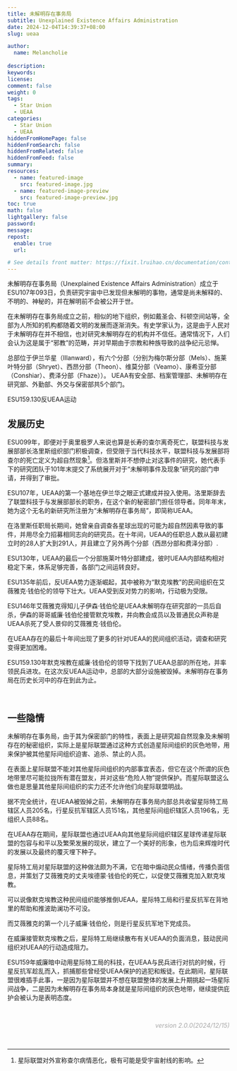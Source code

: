 ```yaml
---
title: 未解明存在事务局
subtitle: Unexplained Existence Affairs Administration
date: 2024-12-04T14:39:37+08:00
slug: ueaa

author:
  name: Melancholie
  
description:
keywords:
license:
comment: false
weight: 0
tags:
  - Star Union
  - UEAA
categories:
  - Star Union
  - UEAA
hiddenFromHomePage: false
hiddenFromSearch: false
hiddenFromRelated: false
hiddenFromFeed: false
summary:
resources:
  - name: featured-image
    src: featured-image.jpg
  - name: featured-image-preview
    src: featured-image-preview.jpg
toc: true
math: false
lightgallery: false
password:
message:
repost:
  enable: true
  url:

# See details front matter: https://fixit.lruihao.cn/documentation/content-management/introduction/#front-matter
---
```


<!--more-->

未解明存在事务局（Unexplained Existence Affairs Administration）成立于ESU107年093日，负责研究宇宙中已发现但未解明的事物，通常是尚未解释的、不明的、神秘的，并在解明前不会被公开于世。

在未解明存在事务局成立之前，相似的地下组织，例如戴圣会、科顿空间站等，全部为人所知的机构都随着文明的发展而逐渐消失。有史学家认为，这是由于人民对于未解明存在并不相信，也对研究未解明存在的机构并不信任。通常情况下，人们会认为这是属于“邪教”的范畴，并对早期由于宗教和种族导致的战争纪元忌惮。

总部位于伊兰华星（Illanward），有六个分部（分别为梅尔斯分部（Mels）、施莱叶特分部（Shryet）、西昂分部（Theon）、维莫分部（Veamo）、康希亚分部（Conshiar）、费泽分部（Fhaze））。
UEAA有安全部、档案管理部、未解明存在研究部、外勤部、外交与保密部共5个部门。

ESU159.130反UEAA运动

## 发展历史

ESU099年，即便对于奥里极罗人来说也算是长寿的查尔离奇死亡，联盟科技与发展部部长洛里斯组织部门积极调查，但受限于当代科技水平，联盟科技与发展部将查尔的死亡定义为超自然现象[^查尔的死亡]。但洛里斯并不想停止对这事件的研究，她代表手下的研究团队于101年末提交了系统展开对于“未解明事件及现象”研究的部门申请，并得到了审批。

ESU107年，UEAA的第一个基地在伊兰华之眼正式建成并投入使用。洛里斯辞去了联盟科技于与发展部部长的职务，在这个新的秘密部门担任领导者。同年年末，她为这个无名的新研究所注册为“未解明存在事务局”，即简称UEAA。

在洛里斯任职局长期间，她曾亲自调查各星球出现的可能为超自然因素导致的事件，并用尽全力招募相同志向的研究员。在十年间，UEAA的任职总人数从最初建立时的28人扩大到291人，并且建立了另外两个分部（西昂分部和费泽分部）.

ESU130年，UEAA的最后一个分部施莱叶特分部建成，彼时UEAA内部结构相对稳定下来，体系足够完善，各部门之间运转良好。

ESU135年前后，反UEAA势力逐渐崛起，其中被称为“默克埃教”的民间组织在艾薇雅克·钱伯伦的领导下壮大。UEAA受到反对势力的影响，行动极为受限。

ESU146年艾薇雅克得知儿子伊森·钱伯伦是UEAA未解明存在研究部的一员后自杀，伊森的哥哥威廉·钱伯伦接管默克埃教，并向教会成员以及普通民众声称是UEAA杀死了受人景仰的艾薇雅克·钱伯伦。

在UEAA存在的最后十年间出现了更多的针对UEAA的民间组织活动，调查和研究变得更加困难。

ESU159.130年默克埃教在威廉·钱伯伦的领导下找到了UEAA总部的所在地，并率领民兵进攻。在这次反UEAA运动中，总部的大部分设施被毁掉。未解明存在事务局在历史长河中的存在到此为止。

<br/>

## 一些隐情

未解明存在事务局，由于其为保密部门的特性，表面上是研究超自然现象及未解明存在的秘密组织，实际上是星际联盟通过这种方式创造星际间组织的灰色地带，用来保护被其他星际间组织迫害、追杀、禁止的人员。

在表面上星际联盟不能对其他星际间组织的内部事宜表态，但它在这个所谓的灰色地带里尽可能拉拢所有潜在盟友，并对这些“危险人物”提供保护。而星际联盟这么做也是思量其他星际间组织的实力还不允许他们向星际联盟明战。

据不完全统计，在UEAA被毁掉之前，未解明存在事务局内部总共收留星际特工局辖区人员205名，行星反抗军辖区人员151名，其他星际间组织辖区人员196名，无组织人员88名。

在UEAA存在期间，星际联盟也通过UEAA向其他星际间组织辖区星球传递星际联盟的包容与和平以及繁荣发展的现状，建立了一个美好的形象，也为后来辉煌时代的发展以及最终的覆灭埋下种子。

星际特工局对星际联盟的这种做法颇为不满，它在暗中煽动民众情绪，传播负面信息，并策划了艾薇雅克的丈夫埃德蒙·钱伯伦的死亡，以促使艾薇雅克加入默克埃教。

可以说像默克埃教这种民间组织能够推倒UEAA，星际特工局和行星反抗军在背地里的帮助和推波助澜功不可没。

而艾薇雅克的第一个儿子威廉·钱伯伦，则是行星反抗军地下党成员。

在威廉接管默克埃教之后，星际特工局继续散布有关UEAA的负面消息，鼓动民间组织对UEAA的行动造成阻力。

ESU159年威廉暗中动用星际特工局的科技，在UEAA与民兵进行对抗的时候，行星反抗军趁乱而入，抓捕那些曾经受UEAA保护的逃犯和叛徒。在此期间，星际联盟很难插手此事，一是因为星际联盟并不想在联盟整体的发展上升期挑起一场星际间战争，二是因为未解明存在事务局本身就是星际间组织的灰色地带，继续提供庇护会被认为是表明态度。

<br/>

<div style="text-align:right;">
<font color=#A9A9A9> 

*version 2.0.0(2024/12/15)* 

</font>
</div>

<br/>

[^查尔的死亡]: 星际联盟对外宣称查尔病情恶化，极有可能是受宇宙射线的影响。